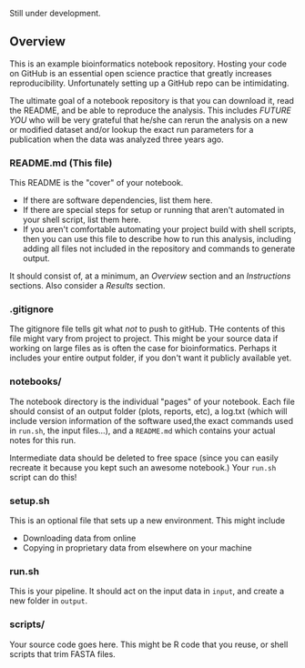 Still under development.

## Overview
This is an example bioinformatics notebook repository.  Hosting your code on GitHub is an essential open science practice that greatly increases reproducibility.  Unfortunately setting up a GitHub repo can be intimidating.

The ultimate goal of a notebook repository is that you can download it, read the README, and be able to reproduce the analysis. This includes *FUTURE YOU* who will be very grateful that he/she can rerun the analysis on a new or modified dataset and/or lookup the exact run parameters for a publication when the data was analyzed three years ago.


### README.md (This file)

This README is the "cover" of your notebook.   

* If there are software dependencies, list them here.
* If there are special steps for setup or running that aren't automated in your shell script, list them here.
* If you aren't comfortable automating your project build with shell scripts, then you can use this file to describe how to run this analysis, including adding all files not included in the repository and commands to generate output.


It should consist of, at a minimum, an *Overview* section and an *Instructions* sections.  Also consider a *Results* section.

### .gitignore

The gitignore file tells git what *not* to push to gitHub.  THe contents of this file might vary from project to project.  This might be your source data if working on large files as is often the case for bioinformatics. Perhaps it includes your entire output folder, if you don't want it publicly available yet.

### notebooks/

The notebook directory is the individual "pages" of your notebook. Each file should consist of an output folder (plots, reports, etc), a log.txt (which will include version information of the software used,the exact commands used in `run.sh`, the input files...), and a `README.md` which contains your actual notes for this run.

Intermediate data should be deleted to free space (since you can easily recreate it because you kept such an awesome notebook.)  Your `run.sh` script can do this!


### setup.sh

This is an optional file that sets up a new environment.  This might include

* Downloading data from online
* Copying in proprietary data from elsewhere on your machine

### run.sh

This is your pipeline.  It should act on the input data in `input`, and create a new folder in `output`.

### scripts/

Your source code goes here.  This might be R code that you reuse, or shell scripts that trim FASTA files.


